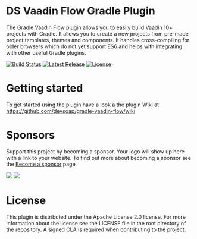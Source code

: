 # DS Vaadin Flow Gradle Plugin

The Gradle Vaadin Flow plugin allows you to easily build Vaadin 10+ projects with Gradle. It allows you to create a new 
projects from pre-made project templates, themes and components. It handles cross-compiling for older browsers which do 
not yet support ES6 and helps with integrating with other useful Gradle plugins.

[![Build Status](https://api.travis-ci.org/devsoap/gradle-vaadin-flow.svg?branch=master)](https://travis-ci.org/devsoap/gradle-vaadin-flow)
[![Latest Release](https://img.shields.io/github/release/devsoap/gradle-vaadin-flow.svg)](https://plugins.gradle.org/plugin/com.devsoap.vaadin-flow)
[![License](https://img.shields.io/github/license/devsoap/gradle-vaadin-flow.svg)](https://github.com/devsoap/gradle-vaadin-flow/blob/master/LICENSE)

# Getting started

To get started using the plugin have a look a the plugin Wiki at https://github.com/devsoap/gradle-vaadin-flow/wiki

# Sponsors

Support this project by becoming a sponsor. Your logo will show up here with a link to your website. To find out more about becoming a sponsor see the [Become a sponsor](https://devsoap.com/gradle-vaadin-flow-plugin/#supporttheproject) page.

[<img src="https://github.com/devsoap/gradle-vaadin-flow/raw/master/docs/sponsors/vaadin.com.png?03062019" />](https://vaadin.com) [<img src="https://github.com/devsoap/gradle-vaadin-flow/raw/master/docs/sponsors/safri.net.png?03062019" />](https://www.safri.net/)

# License

This plugin is distributed under the Apache License 2.0 license. For more information about the license see the LICENSE file 
in the root directory of the repository. A signed CLA is required when contributing to the project.
